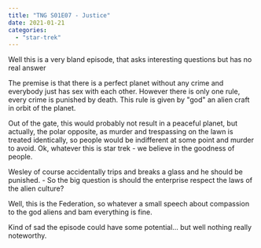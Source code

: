 ```yaml
---
title: "TNG S01E07 - Justice"
date: 2021-01-21
categories:
  - "star-trek"
---
```


Well this is a very bland episode, that asks interesting questions but has no real answer

The premise is that there is a perfect planet without any crime and everybody just has sex with each other. However there is only one rule, every crime is punished by death. This rule is given by "god" an alien craft in orbit of the planet.

Out of the gate, this would probably not result in a peaceful planet, but actually, the polar opposite, as murder and trespassing on the lawn is treated identically, so people would be indifferent at some point and murder to avoid. Ok, whatever this is star trek - we believe in the goodness of people.

Wesley of course accidentally trips and breaks a glass and he should be punished. - So the big question is should the enterprise respect the laws of the alien culture?

Well, this is the Federation, so whatever a small speech about compassion to the god aliens and bam everything is fine.

Kind of sad the episode could have some potential... but well nothing really noteworthy.
